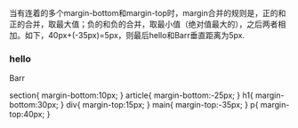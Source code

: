 当有连着的多个margin-bottom和margin-top时，margin合并的规则是，正的和正的合并，取最大值；负的和负的合并，取最小值（绝对值最大的），之后两者相加。如下，40px+(-35px)=5px，则最后hello和Barr垂直距离为5px.
<section>
  <article>
    <h1>hello</h1>
  </article>
</section>
<div>
  <main>
    <p>Barr</p>
  </main>
</div>
section{
  margin-bottom:10px;
}
article{
  margin-bottom:-25px;
}
h1{
  margin-bottom:30px;
}
div{
  margin-top:15px;
}
main{
  margin-top:-35px;
}
p{
  margin-top:40px;
}
